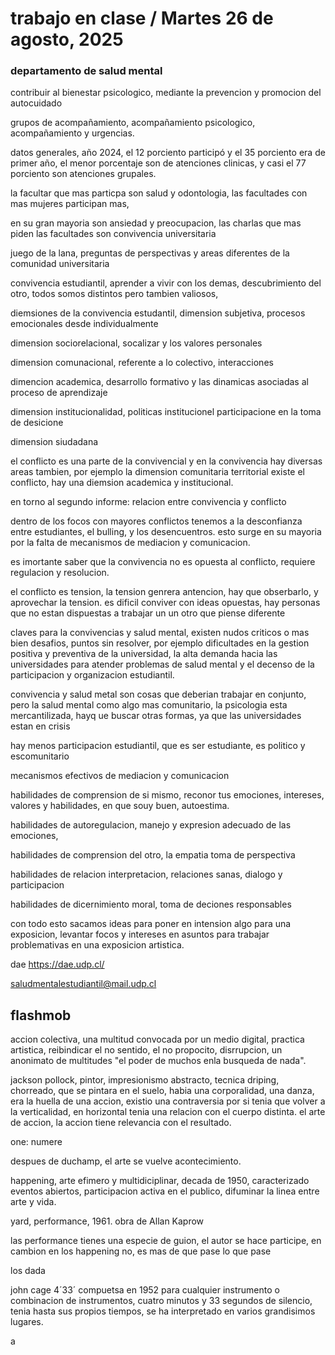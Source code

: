 # trabajo en clase / Martes 26 de agosto, 2025

### departamento de salud mental

contribuir al bienestar psicologico, mediante la prevencion y promocion del autocuidado

grupos de acompañamiento, acompañamiento psicologico, acompañamiento y urgencias.

datos generales, año 2024, el 12 porciento participó y el 35 porciento era de primer año, el menor porcentaje son de atenciones clinicas, y casi el 77 porciento son atenciones grupales.

la facultar que mas particpa son salud y odontologia, las facultades con mas mujeres participan mas, 

en su gran mayoria son ansiedad y preocupacion, las charlas que mas piden las facultades son convivencia universitaria

juego de la lana, preguntas de perspectivas y areas diferentes de la comunidad universitaria

convivencia estudiantil, aprender a vivir con los demas, descubrimiento del otro, todos somos distintos pero tambien valiosos, 

diemsiones de la convivencia estudantil, dimension subjetiva, procesos emocionales desde individualmente

dimension sociorelacional, socalizar y los valores personales

dimension comunacional, referente a lo colectivo, interacciones

dimencion academica, desarrollo formativo y las dinamicas asociadas al proceso de aprendizaje

dimension institucionalidad, politicas institucionel participacione en la toma de desicione 

dimension siudadana

el conflicto es una parte de la convivencial y en la convivencia hay diversas areas tambien, por ejemplo la dimension comunitaria territorial existe el conflicto, hay una diemsion academica y institucional.

en torno al segundo informe: relacion entre convivencia y conflicto

dentro de los focos con mayores conflictos tenemos a la desconfianza entre estudiantes, el bulling,  y los desencuentros. esto surge en su mayoria por la falta de mecanismos de mediacion y comunicacion.

es imortante saber que la convivencia no es opuesta al conflicto, requiere regulacion y resolucion.

el conflicto es tension, la tension genrera antencion, hay que obserbarlo, y aprovechar la tension. es dificil conviver con ideas opuestas, hay personas que no estan dispuestas a trabajar un un otro que piense diferente

claves para la convivencias y salud mental, existen nudos criticos o mas bien desafios, puntos sin resolver, por ejemplo dificultades en la gestion positiva y preventiva de la universidad, la alta demanda hacia las universidades para atender problemas de salud mental y el decenso de la participacion y organizacion estudiantil.

convivencia y salud metal son cosas que deberian trabajar en conjunto, pero la salud mental como algo mas comunitario, la psicologia esta mercantilizada, hayq ue buscar otras formas, ya que las universidades estan en crisis

hay menos participacion estudiantil, que es ser estudiante, es politico y escomunitario

mecanismos efectivos de mediacion y comunicacion

habilidades de comprension de si mismo, reconor tus emociones, intereses, valores y habilidades, en que souy buen, autoestima.

habilidades de autoregulacion, manejo y expresion adecuado de las emociones, 

habilidades de comprension del otro, la empatia toma de perspectiva

habilidades de relacion interpretacion, relaciones sanas, dialogo y participacion

habilidades de dicernimiento moral, toma de deciones responsables

con todo esto sacamos ideas para poner en intension algo para una exposicion, levantar focos y intereses en asuntos para trabajar problemativas en una exposicion artistica.

dae https://dae.udp.cl/

saludmentalestudiantil@mail.udp.cl

## flashmob

accion colectiva, una multitud convocada por un medio digital, practica artistica, reibindicar el no sentido, el no propocito, disrrupcion, un anonimato de multitudes "el poder de muchos enla busqueda de nada".

jackson pollock, pintor, impresionismo abstracto, tecnica driping, chorreado, que se pintara en el suelo, habia una corporalidad, una danza, era la huella de una accion, existio una contraversia por si tenia que volver a la verticalidad, en horizontal tenia una relacion con el cuerpo distinta. el arte de accion, la accion tiene relevancia con el resultado.

one: numere

despues de duchamp, el arte se vuelve acontecimiento.

happening, arte efimero y multidiciplinar, decada de 1950, caracterizado eventos abiertos, participacion activa en el publico, difuminar la linea entre arte y vida.

yard, performance, 1961. obra de Allan Kaprow

las performance tienes una especie de guion, el autor se hace participe, en cambion en los happening no, es mas de que pase lo que pase

los dada

john cage
4´33´ compuetsa en 1952 para cualquier instrumento o combinacion de instrumentos, cuatro minutos y 33 segundos de silencio, tenia hasta sus propios tiempos, se ha interpretado en varios grandisimos lugares.

a


















